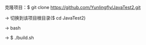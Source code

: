克隆项目：$ git clone https://github.com/Yunlingfly/JavaTest2.git

-> 切换到该项目根目录($ cd JavaTest2)

-> bash

-> $ ./build.sh